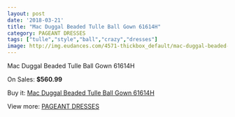 ```yaml
---
layout: post
date: '2018-03-21'
title: "Mac Duggal Beaded Tulle Ball Gown 61614H"
category: PAGEANT DRESSES
tags: ["tulle","style","ball","crazy","dresses"]
image: http://img.eudances.com/4571-thickbox_default/mac-duggal-beaded-tulle-ball-gown-61614h.jpg
---
```

Mac Duggal Beaded Tulle Ball Gown 61614H

On Sales: **$560.99**
<a href="https://www.eudances.com/en/pageant-dresses/1531-mac-duggal-beaded-tulle-ball-gown-61614h.html"><amp-img layout="responsive" width="600" height="600" src="//img.eudances.com/4571-thickbox_default/mac-duggal-beaded-tulle-ball-gown-61614h.jpg" alt="Mac Duggal Beaded Tulle Ball Gown 61614H 0" /></a>
<a href="https://www.eudances.com/en/pageant-dresses/1531-mac-duggal-beaded-tulle-ball-gown-61614h.html"><amp-img layout="responsive" width="600" height="600" src="//img.eudances.com/4573-thickbox_default/mac-duggal-beaded-tulle-ball-gown-61614h.jpg" alt="Mac Duggal Beaded Tulle Ball Gown 61614H 1" /></a>
<a href="https://www.eudances.com/en/pageant-dresses/1531-mac-duggal-beaded-tulle-ball-gown-61614h.html"><amp-img layout="responsive" width="600" height="600" src="//img.eudances.com/4572-thickbox_default/mac-duggal-beaded-tulle-ball-gown-61614h.jpg" alt="Mac Duggal Beaded Tulle Ball Gown 61614H 2" /></a>

Buy it: [Mac Duggal Beaded Tulle Ball Gown 61614H](https://www.eudances.com/en/pageant-dresses/1531-mac-duggal-beaded-tulle-ball-gown-61614h.html "Mac Duggal Beaded Tulle Ball Gown 61614H")

View more: [PAGEANT DRESSES](https://www.eudances.com/en/16-pageant-dresses "PAGEANT DRESSES")